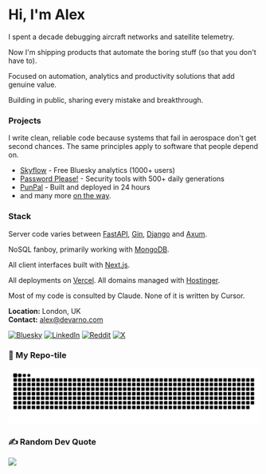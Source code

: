 # Hi, I'm Alex

I spent a decade debugging aircraft networks and satellite telemetry.

Now I'm shipping products that automate the boring stuff (so that you don't have to).

Focused on automation, analytics and productivity solutions that add genuine value.

Building in public, sharing every mistake and breakthrough.

### Projects

I write clean, reliable code because systems that fail in aerospace don't get second chances. The same principles apply to software that people depend on.

-   [Skyflow](https://skyflow.me) - Free Bluesky analytics (1000+ users)
-   [Password Please!](https://pwplz.com) - Security tools with 500+ daily generations
-   [PunPal](https://punpal.net) - Built and deployed in 24 hours
-   and many more [on the way](https://devarno.com?utm_source=github&utm_medium=profile_link&utm_campaign=the_lab&utm_content=bio_link&utm_term=dev_interest).

### Stack

Server code varies between [FastAPI](https://github.com/fastapi/fastapi), [Gin](https://github.com/gin-gonic/gin), [Django](https://github.com/django/django) and [Axum](https://github.com/tokio-rs/axum).

NoSQL fanboy, primarily working with [MongoDB](https://www.mongodb.com/).

All client interfaces built with [Next.js](https://github.com/vercel/next.js/).

All deployments on [Vercel](https://github.com/vercel/vercel). All domains managed with [Hostinger](https://www.hostinger.com/).

Most of my code is consulted by Claude. None of it is written by Cursor.

**Location:** London, UK  
**Contact:** alex@devarno.com

[![Bluesky](https://img.shields.io/badge/bluesky-0285FF?style=for-the-badge&logo=bluesky&logoColor=%23FFFFFF)](https://bsky.app/profile/devarno.com) [![LinkedIn](https://img.shields.io/badge/LinkedIn-%230077B5.svg?logo=linkedin&logoColor=white)](https://linkedin.com/in/alessandro-arnò-630584117) [![Reddit](https://img.shields.io/badge/Reddit-%23FF4500.svg?logo=Reddit&logoColor=white)](https://reddit.com/user/Dev4rno) [![X](https://img.shields.io/badge/X-black.svg?logo=X&logoColor=white)](https://x.com/Dev4rno)

### 🐍 My Repo-tile

<picture>
  <source media="(prefers-color-scheme: dark)" srcset="https://raw.githubusercontent.com/Dev4rno/Dev4rno/output/github-snake-dark.svg" />
  <source media="(prefers-color-scheme: light)" srcset="https://raw.githubusercontent.com/Dev4rno/Dev4rno/output/github-snake.svg" />
  <img alt="github-snake" src="https://raw.githubusercontent.com/Dev4rno/Dev4rno/output/github-snake.svg" />
</picture>

### ✍️ Random Dev Quote

![](https://quotes-github-readme.vercel.app/api?type=horizontal&theme=merko)
